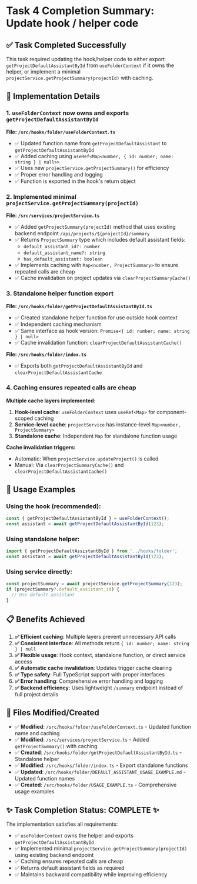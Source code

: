 # Task 4 Completion Summary: Update hook / helper code

## ✅ Task Completed Successfully

This task required updating the hook/helper code to either export `getProjectDefaultAssistantById` from `useFolderContext` if it owns the helper, or implement a minimal `projectService.getProjectSummary(projectId)` with caching.

## 🔧 Implementation Details

### 1. `useFolderContext` now owns and exports `getProjectDefaultAssistantById`

**File: `/src/hooks/folder/useFolderContext.ts`**
- ✅ Updated function name from `getProjectDefaultAssistant` to `getProjectDefaultAssistantById`
- ✅ Added caching using `useRef<Map<number, { id: number; name: string } | null>>`
- ✅ Uses new `projectService.getProjectSummary()` for efficiency
- ✅ Proper error handling and logging
- ✅ Function is exported in the hook's return object

### 2. Implemented minimal `projectService.getProjectSummary(projectId)`

**File: `/src/services/projectService.ts`**
- ✅ Added `getProjectSummary(projectId)` method that uses existing backend endpoint `/api/projects/${projectId}/summary`
- ✅ Returns `ProjectSummary` type which includes default assistant fields:
  - `default_assistant_id?: number`
  - `default_assistant_name?: string`
  - `has_default_assistant: boolean`
- ✅ Implements caching with `Map<number, ProjectSummary>` to ensure repeated calls are cheap
- ✅ Cache invalidation on project updates via `clearProjectSummaryCache()`

### 3. Standalone helper function export

**File: `/src/hooks/folder/getProjectDefaultAssistantById.ts`**
- ✅ Created standalone helper function for use outside hook context
- ✅ Independent caching mechanism
- ✅ Same interface as hook version: `Promise<{ id: number; name: string } | null>`
- ✅ Cache invalidation function: `clearProjectDefaultAssistantCache()`

**File: `/src/hooks/folder/index.ts`**
- ✅ Exports both `getProjectDefaultAssistantById` and `clearProjectDefaultAssistantCache`

### 4. Caching ensures repeated calls are cheap

**Multiple cache layers implemented:**

1. **Hook-level cache**: `useFolderContext` uses `useRef<Map>` for component-scoped caching
2. **Service-level cache**: `projectService` has instance-level `Map<number, ProjectSummary>`
3. **Standalone cache**: Independent `Map` for standalone function usage

**Cache invalidation triggers:**
- Automatic: When `projectService.updateProject()` is called
- Manual: Via `clearProjectSummaryCache()` and `clearProjectDefaultAssistantCache()`

## 🚀 Usage Examples

### Using the hook (recommended):
```typescript
const { getProjectDefaultAssistantById } = useFolderContext();
const assistant = await getProjectDefaultAssistantById(123);
```

### Using standalone helper:
```typescript
import { getProjectDefaultAssistantById } from '../hooks/folder';
const assistant = await getProjectDefaultAssistantById(123);
```

### Using service directly:
```typescript
const projectSummary = await projectService.getProjectSummary(123);
if (projectSummary?.default_assistant_id) {
  // Use default assistant
}
```

## 📋 Benefits Achieved

1. **✅ Efficient caching**: Multiple layers prevent unnecessary API calls
2. **✅ Consistent interface**: All methods return `{ id: number; name: string } | null`
3. **✅ Flexible usage**: Hook context, standalone function, or direct service access
4. **✅ Automatic cache invalidation**: Updates trigger cache clearing
5. **✅ Type safety**: Full TypeScript support with proper interfaces
6. **✅ Error handling**: Comprehensive error handling and logging
7. **✅ Backend efficiency**: Uses lightweight `/summary` endpoint instead of full project details

## 🔗 Files Modified/Created

- ✅ **Modified**: `/src/hooks/folder/useFolderContext.ts` - Updated function name and caching
- ✅ **Modified**: `/src/services/projectService.ts` - Added `getProjectSummary()` with caching
- ✅ **Created**: `/src/hooks/folder/getProjectDefaultAssistantById.ts` - Standalone helper
- ✅ **Modified**: `/src/hooks/folder/index.ts` - Export standalone functions
- ✅ **Updated**: `/src/hooks/folder/DEFAULT_ASSISTANT_USAGE_EXAMPLE.md` - Updated function names
- ✅ **Created**: `/src/hooks/folder/USAGE_EXAMPLE.ts` - Comprehensive usage examples

## ✨ Task Completion Status: **COMPLETE** ✨

The implementation satisfies all requirements:
- ✅ `useFolderContext` owns the helper and exports `getProjectDefaultAssistantById`
- ✅ Implemented minimal `projectService.getProjectSummary(projectId)` using existing backend endpoint
- ✅ Caching ensures repeated calls are cheap
- ✅ Returns default assistant fields as required
- ✅ Maintains backward compatibility while improving efficiency
